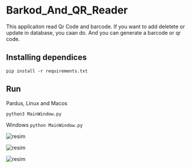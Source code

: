 # Barkod_And_QR_Reader
This appilcaiton read Qr Code and barcode. If you want to add deletete or update in database, you caan do.
And you can generate a barcode or qr code.


## Installing dependices

`pip install -r requirements.txt`

## Run

Pardus, Linux and Macos

`python3 MainWindow.py`

Windows
`python MainWindow.py`

![resim](https://github.com/halak0013/Barkod_And_QR_Reader/assets/75750279/2d00aaa7-163a-4e1e-afb7-6c095115e798)


![resim](https://github.com/halak0013/Barkod_And_QR_Reader/assets/75750279/fbfc608a-d6d3-40a0-a82c-a30711000bec)

![resim](https://github.com/halak0013/Barkod_And_QR_Reader/assets/75750279/78ae5338-8360-489e-9815-721130c680b6)
